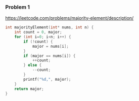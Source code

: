 ### Problem 1

https://leetcode.com/problems/majority-element/description/

```C
int majorityElement(int* nums, int n) {
    int count = 0, major;
    for (int i=0; i<n; i++) {
        if (!count) {
            major = nums[i];
        }
        if (major == nums[i]) {
            ++count;
        } else {
            --count;
        }
        printf("%d,", major);
    }
    return major;
}
```
